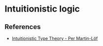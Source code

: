 # Intuitionistic logic

## References

- [Intuitionistic Type Theory - Per Martin-Löf](https://archive-pml.github.io/martin-lof/pdfs/Bibliopolis-Book-retypeset-1984.pdf)
